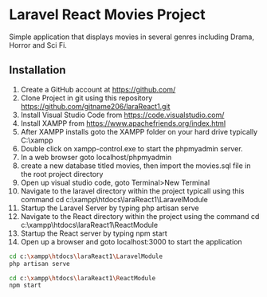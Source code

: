 # Laravel React Movies Project
Simple application that displays movies in several genres including Drama, Horror and Sci Fi. 

## Installation
1. Create a GitHub account at https://github.com/
2. Clone Project in git using this repository https://github.com/gitname206/laraReact1.git
3. Install Visual Studio Code from https://code.visualstudio.com/
4. Install XAMPP from https://www.apachefriends.org/index.html
5. After XAMPP installs goto the XAMPP folder on your hard drive typically C:\xampp
6. Double click on xampp-control.exe to start the phpmyadmin server.
7. In a web browser goto localhost/phpmyadmin
8. create a new database titled movies, then import the movies.sql file in the root project directory
9. Open up visual studio code, goto Terminal>New Terminal
10. Navigate to the laravel directory within the project typicall using this command cd c:\xampp\htdocs\laraReact1\LaravelModule
11. Startup the Laravel Server by typing php artisan serve
12. Navigate to the React directory within the project using the command cd c:\xampp\htdocs\laraReact1\ReactModule
13. Startup the React server by typing npm start
14. Open up a browser and goto localhost:3000 to start the application

```bash
cd c:\xampp\htdocs\laraReact1\LaravelModule
php artisan serve

cd c:\xampp\htdocs\laraReact1\ReactModule
npm start
```